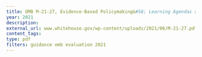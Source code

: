 ```yaml
---
title: OMB M-21-27, Evidence-Based Policymaking&#58; Learning Agendas and Annual Evaluation Plans
year: 2021
description: 
external_url: www.whitehouse.gov/wp-content/uploads/2021/06/M-21-27.pdf
content_tags: 
type: pdf
filters: guidance omb evaluation 2021
---
```

